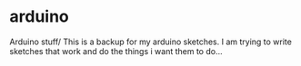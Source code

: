 # arduino
Arduino stuff/
This is a backup for my arduino sketches.
I am trying to write sketches that work and do the things i want them to do...

